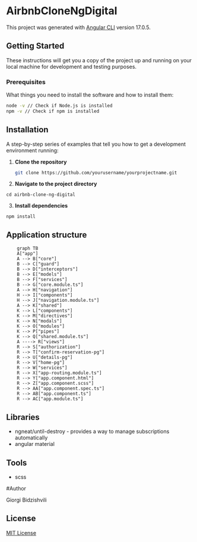 # AirbnbCloneNgDigital

This project was generated with [Angular CLI](https://github.com/angular/angular-cli) version 17.0.5.

## Getting Started

These instructions will get you a copy of the project up and running on your local machine for development and testing purposes.

### Prerequisites

What things you need to install the software and how to install them:

```bash
node -v // Check if Node.js is installed
npm -v // Check if npm is installed
```

## Installation

A step-by-step series of examples that tell you how to get a development environment running:

1. **Clone the repository**

    ```bash
    git clone https://github.com/yourusername/yourprojectname.git

    ```

2. **Navigate to the project directory**

`cd airbnb-clone-ng-digital`

3. **Install dependencies**

`npm install`

## Application structure

```mermaid
    graph TB
    A["app"]
    A --> B["core"]
    B --> C["guard"]
    B --> D["interceptors"]
    B --> E["models"]
    B --> F["services"]
    B --> G["core.module.ts"]
    A --> H["navigation"]
    H --> I["components"]
    H --> J["navigation.module.ts"]
    A --> K["shared"]
    K --> L["components"]
    K --> M["directives"]
    K --> N["modals"]
    K --> O["modules"]
    K --> P["pipes"]
    K --> Q["shared.module.ts"]
    A ----> R["views"]
    R --> S["authorization"]
    R --> T["confirm-reservation-pg"]
    R --> U["details-pg"]
    R --> V["home-pg"]
    R --> W["services"]
    R --> X["app-routing.module.ts"]
    R --> Y["app.component.html"]
    R --> Z["app.component.scss"]
    R --> AA["app.component.spec.ts"]
    R --> AB["app.component.ts"]
    R --> AC["app.module.ts"]
```

## Libraries

-   ngneat/until-destroy - provides a way to manage subscriptions automatically
-   angular material

## Tools

-   scss

#Author

Giorgi Bidzishvili

## License

[MIT License](LICENSE)

